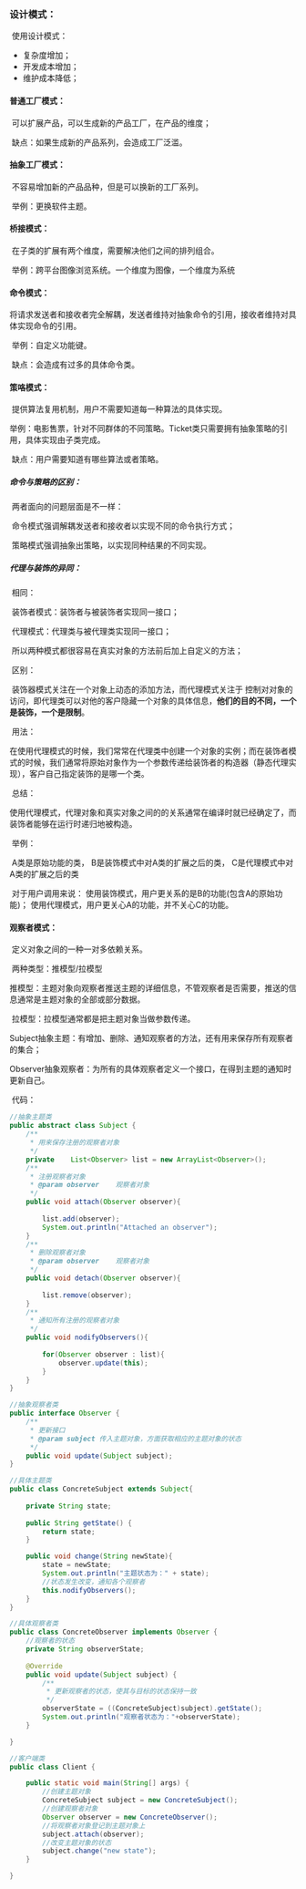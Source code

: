 ### 设计模式：

​	使用设计模式：

* 复杂度增加；
* 开发成本增加；
* 维护成本降低；

#### 普通工厂模式：

​	可以扩展产品，可以生成新的产品工厂，在产品的维度；

​	缺点：如果生成新的产品系列，会造成工厂泛滥。

#### 抽象工厂模式：

​	不容易增加新的产品品种，但是可以换新的工厂系列。

​	举例：更换软件主题。

#### 桥接模式：

​	在子类的扩展有两个维度，需要解决他们之间的排列组合。

​	举例：跨平台图像浏览系统。一个维度为图像，一个维度为系统

#### 命令模式：

​	将请求发送者和接收者完全解耦，发送者维持对抽象命令的引用，接收者维持对具体实现命令的引用。

​	举例：自定义功能键。

​	缺点：会造成有过多的具体命令类。

#### 策咯模式：

​	提供算法复用机制，用户不需要知道每一种算法的具体实现。

​	举例：电影售票，针对不同群体的不同策略。Ticket类只需要拥有抽象策略的引用，具体实现由子类完成。

​	缺点：用户需要知道有哪些算法或者策略。

##### 命令与策略的区别：

​	两者面向的问题层面是不一样：

​	命令模式强调解耦发送者和接收者以实现不同的命令执行方式；

​	策略模式强调抽象出策略，以实现同种结果的不同实现。

##### 代理与装饰的异同：

​	相同：

​	装饰者模式：装饰者与被装饰者实现同一接口；

​	代理模式：代理类与被代理类实现同一接口；

​	所以两种模式都很容易在真实对象的方法前后加上自定义的方法；

​	区别：

​	装饰器模式关注在一个对象上动态的添加方法，而代理模式关注于		控制对对象的访问，即代理类可以对他的客户隐藏一个对象的具体信息，**他们的目的不同，一个是装饰，一个是限制**。

​	用法：

​	在使用代理模式的时候，我们常常在代理类中创建一个对象的实例；而在装饰者模式的时候，我们通常将原始对象作为一个参数传递给装饰者的构造器（静态代理实现），客户自己指定装饰的是哪一个类。

​	总结：

​	使用代理模式，代理对象和真实对象之间的的关系通常在编译时就已经确定了，而装饰者能够在运行时递归地被构造。

​	举例：

​	A类是原始功能的类， B是装饰模式中对A类的扩展之后的类， C是代理模式中对A类的扩展之后的类

​       对于用户调用来说：
       使用装饰模式，用户更关系的是B的功能(包含A的原始功能)；
       使用代理模式，用户更关心A的功能，并不关心C的功能。

#### 观察者模式：

​	定义对象之间的一种一对多依赖关系。

​	两种类型：推模型/拉模型

​	推模型：主题对象向观察者推送主题的详细信息，不管观察者是否需要，推送的信息通常是主题对象的全部或部分数据。

​	拉模型：拉模型通常都是把主题对象当做参数传递。

​	Subject抽象主题：有增加、删除、通知观察者的方法，还有用来保存所有观察者的集合；

​	Observer抽象观察者：为所有的具体观察者定义一个接口，在得到主题的通知时更新自己。

​	代码：

```java
//抽象主题类
public abstract class Subject {
    /**
     * 用来保存注册的观察者对象
     */
    private    List<Observer> list = new ArrayList<Observer>();
    /**
     * 注册观察者对象
     * @param observer    观察者对象
     */
    public void attach(Observer observer){
        
        list.add(observer);
        System.out.println("Attached an observer");
    }
    /**
     * 删除观察者对象
     * @param observer    观察者对象
     */
    public void detach(Observer observer){
        
        list.remove(observer);
    }
    /**
     * 通知所有注册的观察者对象
     */
    public void nodifyObservers(){
        
        for(Observer observer : list){
            observer.update(this);
        }
    }
}
```

```java
//抽象观察者类
public interface Observer {
    /**
     * 更新接口
     * @param subject 传入主题对象，方面获取相应的主题对象的状态
     */
    public void update(Subject subject);
}
```

```java
//具体主题类
public class ConcreteSubject extends Subject{
    
    private String state;
    
    public String getState() {
        return state;
    }

    public void change(String newState){
        state = newState;
        System.out.println("主题状态为：" + state);
        //状态发生改变，通知各个观察者
        this.nodifyObservers();
    }
}
```

```java
//具体观察者类
public class ConcreteObserver implements Observer {
    //观察者的状态
    private String observerState;
    
    @Override
    public void update(Subject subject) {
        /**
         * 更新观察者的状态，使其与目标的状态保持一致
         */
        observerState = ((ConcreteSubject)subject).getState();
        System.out.println("观察者状态为："+observerState);
    }

}
```

```java
//客户端类
public class Client {

    public static void main(String[] args) {
        //创建主题对象
        ConcreteSubject subject = new ConcreteSubject();
        //创建观察者对象
        Observer observer = new ConcreteObserver();
        //将观察者对象登记到主题对象上
        subject.attach(observer);
        //改变主题对象的状态
        subject.change("new state");
    }

}
```

